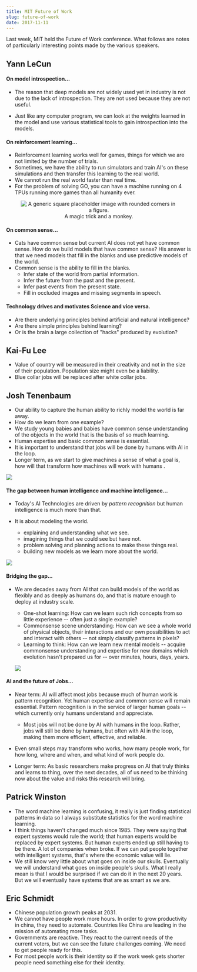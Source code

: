 ```yaml
---
title: MIT Future of Work
slug: future-of-work
date: 2017-11-11
---
```


Last week, MIT held the Future of Work conference. What follows are notes of particularly interesting points made by the various speakers.

## Yann LeCun

#### On model introspection...

* The reason that deep models are not widely used yet in industry is not due to the lack of introspection. They are not used because they are not useful.

* Just like any computer program, we can look at the weights learned in the model and use various statistical tools to gain introspection into the models.

#### On reinforcement learning...

* Reinforcement learning works well for games, things for which we are not limited by the number of trials.
* Sometimes, we have the ability to run simulators and train AI's on these simulations and then transfer this learning to the real world.
* We cannot run the real world faster than real time.
* For the problem of solving GO, you can have a machine running on 4 TPUs running more games than all humanity ever.

<figure class="figure" align=center>
  <img src="/blog/2017-11-11/lecun-1.gif" class="figure-img img-fluid rounded" alt="A generic square placeholder image with rounded corners in a figure.">
  <figcaption class="figure-caption">A magic trick and a monkey.</figcaption>
</figure>

#### On common sense...

* Cats have common sense but current AI does not yet have common sense. How do we build models that have common sense? His answer is that we need models that fill in the blanks and use predictive models of the world.
* Common sense is the ability to fill in the blanks.
	* Infer state of the world from partial information.
	* Infer the future from the past and the present.
	* Infer past events from the present state.
	* Fill in occluded images and missing segments in speech.

#### Technology drives and motivates Science and vice versa.
* Are there underlying principles behind artificial and natural intelligence?
* Are there simple principles behind learning?
* Or is the brain a large collection of "hacks" produced by evolution?

## Kai-Fu Lee
* Value of country will be measured in their creativity and not in the size of their population. Population size might even be a liability.
* Blue collar jobs will be replaced after white collar jobs.

## Josh Tenenbaum

 * Our ability to capture the human ability to richly model the world is far away.
 * How do we learn from one example?
 * We study young babies and babies have common sense understanding of the objects in the world that is the basis of so much learning.
 * Human expertise and basic common sense is essential.
 * It is important to understand that jobs will be done by humans with AI in the loop.
 * Longer term, as we start to give machines a sense of what a goal is, how will that transform how machines will work with humans .

 ![](/blog/2017-11-11/tenenbaum-1.jpg)

#### The gap between human intelligence and machine intelligence...

 * Today's AI Technologies are driven by _pattern recognition_ but human intelligence is much more than that.

 * It is about modeling the world.
 	* explaining and understanding what we see.
	* imagining things that we could see but have not.
	* problem solving and planning actions to make these things real.
	* building new models as we learn more about the world.

![](/blog/2017-11-11/tenenbaum-2.jpg)

#### Bridging the gap...
* We are decades away from AI that can build models of the world as flexibly and as deeply as humans do, and that is mature enough to deploy at industry scale.
	* One-shot learning: How can we learn such rich concepts from so little experience -- often just a single example?
	* Commonsense scene understanding: How can we see a whole world of physical objects, their interactions and our own possibilities to act and interact with others -- not simply classify patterns in pixels?
	* Learning to think: How can we learn new mental models -- acquire commonsense understanding and expertise for new domains which evolution hasn't prepared us for -- over minutes, hours, days, years.

	![](/blog/2017-11-11/tenenbaum-3.jpg)

#### AI and the future of Jobs...
* Near term: AI will affect most jobs because much of human work is pattern recognition. Yet human expertise and common sense will remain essential. Pattern recognition is in the service of larger human goals -- which currently only humans understand and appreciate.
	* Most jobs will not be done by AI with humans in the loop. Rather, jobs will still be done by humans, but often with AI in the loop, making them more efficient, effective, and reliable.

* Even small steps may transform who works, how many people work, for how long, where and when, and what kind of work people do.
* Longer term: As basic researchers make progress on AI that truly thinks and learns to thing, over the next decades, all of us need to be thinking now about the value and risks this research will bring.

## Patrick Winston
* The word machine learning is confusing, it really is just finding statistical patterns in data so I always substitute statistics for the word machine learning.
* I think things haven't changed much since 1985. They were saying that expert systems would rule the world; that human experts would be replaced by expert systems. But human experts ended up still having to be there. A lot of companies when broke. If we can put people together with intelligent systems, that's where the economic value will lie.
* We still know very little about what goes on inside our skulls. Eventually we will understand what goes on inside people's skulls. What I really mean is that I would be surprised if we can do it in the next 20 years. But we will eventually have systems that are as smart as we are.

## Eric Schmidt

* Chinese population growth peaks at 2031.
* We cannot have people work more hours. In order to grow productivity in china, they need to automate. Countries like China are leading in the mission of automating more tasks.
* Governments are reactive. They react to the current needs of the current voters, but we can see the future challenges coming. We need to get people ready for this.
* For most people work is their identity so if the work week gets shorter people need something else for their identity.
